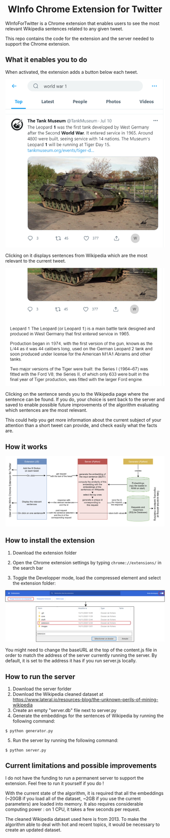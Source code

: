 <h1 align="center">WInfo Chrome Extension for Twitter</h1>
WInfoForTwitter is a Chrome extension that enables users to see the most relevant Wikipedia sentences related to any given tweet. 

This repo contains the code for the extension and the server needed to support the Chrome extension.

## What it enables you to do

When activated, the extension adds a button below each tweet.

<div align="center">
  <img src="images/feed.png">
</div>

Clicking on it displays sentences from Wikipedia which are the most relevant to the current tweet. 

<div align="center">
  <img src="images/sentences.png">
</div>

Clicking on the sentence sends you to the Wikipedia page where the sentence can be found. If you do, your choice is sent back to the server and saved to enable possible future improvements of the algorithm evaluating which sentences are the most relevant.

This could help you get more information about the current subject of your attention than a short tweet can provide, and check easily what the facts are.

## How it works

<div align="center">
  <img src="images/schema.png">
</div>

## How to install the extension

1. Download the extension folder

2. Open the Chrome extension settings by typing ```chrome://extensions/``` in the search bar

3. Toggle the Developper mode, load the compressed element and select the extension folder:

<div align="center">
  <img src="images/loadextension.png">
</div>

You might need to change the baseURL at the top of the content.js file in order to match the address of the server currently running the server. By default, it is set to the address it has if you run server.js locally.

## How to run the server

1. Download the server forlder
2. Download the Wikipedia cleaned dataset at <a href="https://www.lateral.io/resources-blog/the-unknown-perils-of-mining-wikipedia">https://www.lateral.io/resources-blog/the-unknown-perils-of-mining-wikipedia</a>
3. Create an empty "server.db" file next to server.py
4. Generate the embeddings for the sentences of Wikipedia by running the following command:
```
$ python generator.py
```
5. Run the server by running the following command:
```
$ python server.py
```

## Current limitations and possible improvements

I do not have the funding to run a permanent server to support the extension. Feel free to run it yourself if you do !

With the current state of the algorithm, it is required that all the embeddings (~20GB if you load all of the dataset, ~2GB if you use the current parameters) are loaded into memory. It also requires considerable computing power : on 1 CPU, it takes a few seconds per request.

The cleaned Wikipedia dataset used here is from 2013. To make the algorithm able to deal with hot and recent topics, it would be necessary to create an updated dataset.